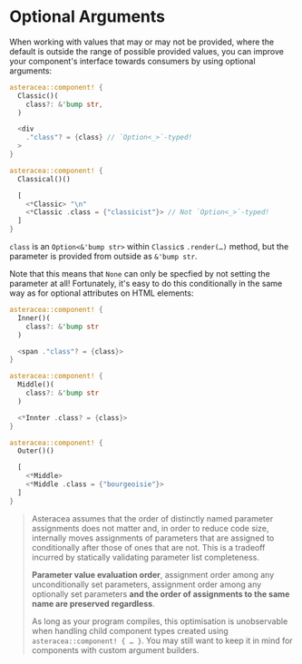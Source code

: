 # Optional Arguments

When working with values that may or may not be provided, where the default is outside the range of possible provided values, you can improve your component's interface towards consumers by using optional arguments:

```rust asteracea=Classical
asteracea::component! {
  Classic()(
    class?: &'bump str,
  )

  <div
    ."class"? = {class} // `Option<_>`-typed!
  >
}

asteracea::component! {
  Classical()()

  [
    <*Classic> "\n"
    <*Classic .class = {"classicist"}> // Not `Option<_>`-typed!
  ]
}
```

`class` is an `Option<&'bump str>` within `Classic`s `.render(…)` method, but the parameter is provided from outside as `&'bump str`.

Note that this means that `None` can only be specfied by not setting the parameter at all! Fortunately, it's easy to do this conditionally in the same way as for optional attributes on HTML elements:

```rust asteracea=Outer
asteracea::component! {
  Inner()(
    class?: &'bump str
  )

  <span ."class"? = {class}>
}

asteracea::component! {
  Middle()(
    class?: &'bump str
  )

  <*Innter .class? = {class}>
}

asteracea::component! {
  Outer()()

  [
    <*Middle>
    <*Middle .class = {"bourgeoisie"}>
  ]
}
```

> Asteracea assumes that the order of distinctly named parameter assignments does not matter and, in order to reduce code size, internally moves assignments of parameters that are assigned to conditionally after those of ones that are not. This is a tradeoff incurred by statically validating parameter list completeness.
>
> **Parameter value evaluation order**, assignment order among any unconditionally set parameters, assignment order among any optionally set parameters **and the order of assignments to the same name are preserved regardless**.
>
> As long as your program compiles, this optimisation is unobservable when handling child component types created using `asteracea::component! { … }`. You may still want to keep it in mind for components with custom argument builders.
